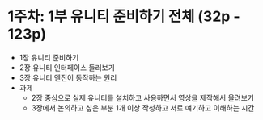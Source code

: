 # 1주차: 1부 유니티 준비하기 전체 (32p - 123p)
- 1장 유니티 준비하기
- 2장 유니티 인터페이스 둘러보기
- 3장 유니티 엔진이 동작하는 원리
- 과제
    - 2장 중심으로 실제 유니티를 설치하고 사용하면서 영상을 제작해서 올려보기
    - 3장에서 논의하고 싶은 부분 1개 이상 작성하고 서로 얘기하고 이해하는 시간
